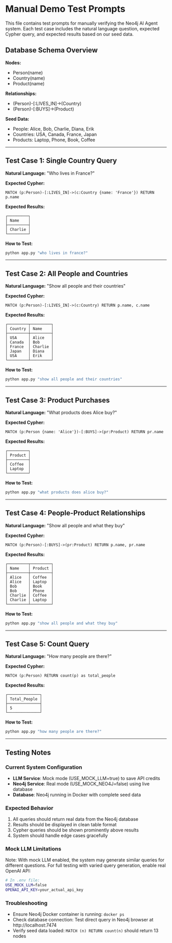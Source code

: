 # Manual Demo Test Prompts

This file contains test prompts for manually verifying the Neo4j AI Agent system. Each test case includes the natural language question, expected Cypher query, and expected results based on our seed data.

## Database Schema Overview

**Nodes:**
- Person(name)
- Country(name) 
- Product(name)

**Relationships:**
- (Person)-[:LIVES_IN]->(Country)
- (Person)-[:BUYS]->(Product)

**Seed Data:**
- People: Alice, Bob, Charlie, Diana, Erik
- Countries: USA, Canada, France, Japan
- Products: Laptop, Phone, Book, Coffee

---

## Test Case 1: Single Country Query

**Natural Language:** "Who lives in France?"

**Expected Cypher:**
```cypher
MATCH (p:Person)-[:LIVES_IN]->(c:Country {name: 'France'}) RETURN p.name
```

**Expected Results:**
```
┌─────────┐
│ Name    │
├─────────┤
│ Charlie │
└─────────┘
```

**How to Test:**
```bash
python app.py "who lives in france?"
```

---

## Test Case 2: All People and Countries

**Natural Language:** "Show all people and their countries"

**Expected Cypher:**
```cypher
MATCH (p:Person)-[:LIVES_IN]->(c:Country) RETURN p.name, c.name
```

**Expected Results:**
```
┌─────────┬─────────┐
│ Country │ Name    │
├─────────┼─────────┤
│ USA     │ Alice   │
│ Canada  │ Bob     │
│ France  │ Charlie │
│ Japan   │ Diana   │
│ USA     │ Erik    │
└─────────┴─────────┘
```

**How to Test:**
```bash
python app.py "show all people and their countries"
```

---

## Test Case 3: Product Purchases

**Natural Language:** "What products does Alice buy?"

**Expected Cypher:**
```cypher
MATCH (p:Person {name: 'Alice'})-[:BUYS]->(pr:Product) RETURN pr.name
```

**Expected Results:**
```
┌─────────┐
│ Product │
├─────────┤
│ Coffee  │
│ Laptop  │
└─────────┘
```

**How to Test:**
```bash
python app.py "what products does alice buy?"
```

---

## Test Case 4: People-Product Relationships

**Natural Language:** "Show all people and what they buy"

**Expected Cypher:**
```cypher
MATCH (p:Person)-[:BUYS]->(pr:Product) RETURN p.name, pr.name
```

**Expected Results:**
```
┌─────────┬─────────┐
│ Name    │ Product │
├─────────┼─────────┤
│ Alice   │ Coffee  │
│ Alice   │ Laptop  │
│ Bob     │ Book    │
│ Bob     │ Phone   │
│ Charlie │ Coffee  │
│ Charlie │ Laptop  │
└─────────┴─────────┘
```

**How to Test:**
```bash
python app.py "show all people and what they buy"
```

---

## Test Case 5: Count Query

**Natural Language:** "How many people are there?"

**Expected Cypher:**
```cypher
MATCH (p:Person) RETURN count(p) as total_people
```

**Expected Results:**
```
┌──────────────┐
│ Total_People │
├──────────────┤
│ 5            │
└──────────────┘
```

**How to Test:**
```bash
python app.py "how many people are there?"
```

---

## Testing Notes

### Current System Configuration
- **LLM Service**: Mock mode (USE_MOCK_LLM=true) to save API credits
- **Neo4j Service**: Real mode (USE_MOCK_NEO4J=false) using live database
- **Database**: Neo4j running in Docker with complete seed data

### Expected Behavior
1. All queries should return real data from the Neo4j database
2. Results should be displayed in clean table format
3. Cypher queries should be shown prominently above results
4. System should handle edge cases gracefully

### Mock LLM Limitations
Note: With mock LLM enabled, the system may generate similar queries for different questions. For full testing with varied query generation, enable real OpenAI API:

```bash
# In .env file:
USE_MOCK_LLM=false
OPENAI_API_KEY=your_actual_api_key
```

### Troubleshooting
- Ensure Neo4j Docker container is running: `docker ps`
- Check database connection: Test direct query in Neo4j browser at http://localhost:7474
- Verify seed data loaded: `MATCH (n) RETURN count(n)` should return 13 nodes 